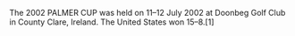 The 2002 PALMER CUP was held on 11–12 July 2002 at Doonbeg Golf Club in County Clare, Ireland. The United States won 15–8.[1]
